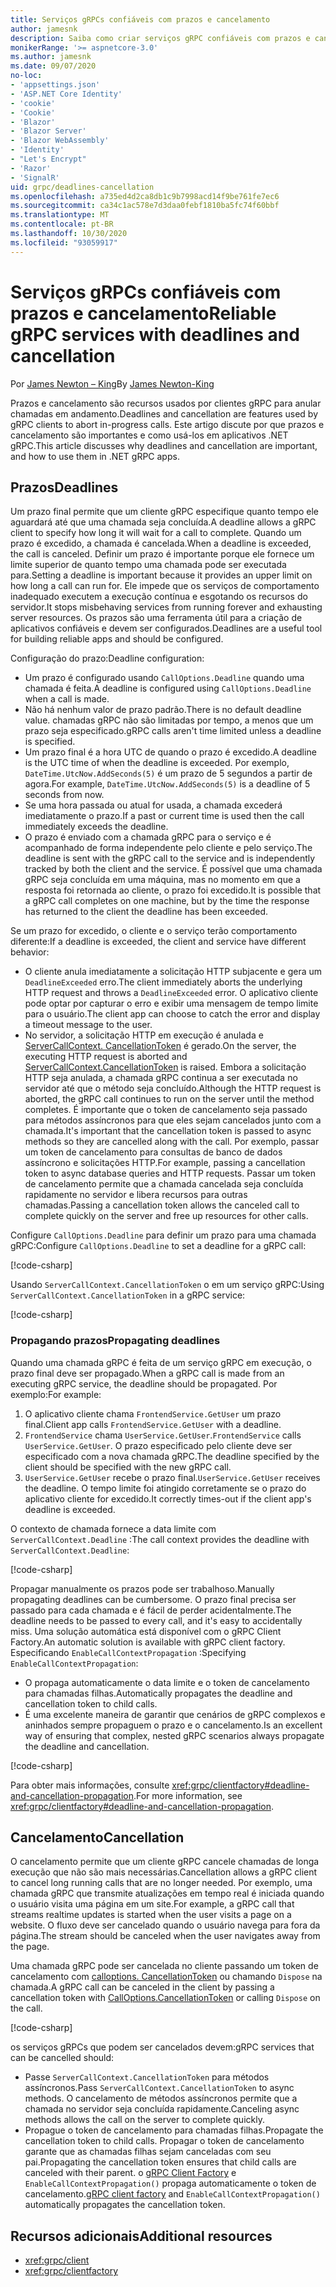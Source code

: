 ```yaml
---
title: Serviços gRPCs confiáveis com prazos e cancelamento
author: jamesnk
description: Saiba como criar serviços gRPC confiáveis com prazos e cancelamento no .NET.
monikerRange: '>= aspnetcore-3.0'
ms.author: jamesnk
ms.date: 09/07/2020
no-loc:
- 'appsettings.json'
- 'ASP.NET Core Identity'
- 'cookie'
- 'Cookie'
- 'Blazor'
- 'Blazor Server'
- 'Blazor WebAssembly'
- 'Identity'
- "Let's Encrypt"
- 'Razor'
- 'SignalR'
uid: grpc/deadlines-cancellation
ms.openlocfilehash: a735ed4d2ca8db1c9b7998acd14f9be761fe7ec6
ms.sourcegitcommit: ca34c1ac578e7d3daa0febf1810ba5fc74f60bbf
ms.translationtype: MT
ms.contentlocale: pt-BR
ms.lasthandoff: 10/30/2020
ms.locfileid: "93059917"
---
```

# <a name="reliable-grpc-services-with-deadlines-and-cancellation"></a><span data-ttu-id="f9be5-103">Serviços gRPCs confiáveis com prazos e cancelamento</span><span class="sxs-lookup"><span data-stu-id="f9be5-103">Reliable gRPC services with deadlines and cancellation</span></span>

<span data-ttu-id="f9be5-104">Por [James Newton – King](https://twitter.com/jamesnk)</span><span class="sxs-lookup"><span data-stu-id="f9be5-104">By [James Newton-King](https://twitter.com/jamesnk)</span></span>

<span data-ttu-id="f9be5-105">Prazos e cancelamento são recursos usados por clientes gRPC para anular chamadas em andamento.</span><span class="sxs-lookup"><span data-stu-id="f9be5-105">Deadlines and cancellation are features used by gRPC clients to abort in-progress calls.</span></span> <span data-ttu-id="f9be5-106">Este artigo discute por que prazos e cancelamento são importantes e como usá-los em aplicativos .NET gRPC.</span><span class="sxs-lookup"><span data-stu-id="f9be5-106">This article discusses why deadlines and cancellation are important, and how to use them in .NET gRPC apps.</span></span>

## <a name="deadlines"></a><span data-ttu-id="f9be5-107">Prazos</span><span class="sxs-lookup"><span data-stu-id="f9be5-107">Deadlines</span></span>

<span data-ttu-id="f9be5-108">Um prazo final permite que um cliente gRPC especifique quanto tempo ele aguardará até que uma chamada seja concluída.</span><span class="sxs-lookup"><span data-stu-id="f9be5-108">A deadline allows a gRPC client to specify how long it will wait for a call to complete.</span></span> <span data-ttu-id="f9be5-109">Quando um prazo é excedido, a chamada é cancelada.</span><span class="sxs-lookup"><span data-stu-id="f9be5-109">When a deadline is exceeded, the call is canceled.</span></span> <span data-ttu-id="f9be5-110">Definir um prazo é importante porque ele fornece um limite superior de quanto tempo uma chamada pode ser executada para.</span><span class="sxs-lookup"><span data-stu-id="f9be5-110">Setting a deadline is important because it provides an upper limit on how long a call can run for.</span></span> <span data-ttu-id="f9be5-111">Ele impede que os serviços de comportamento inadequado executem a execução contínua e esgotando os recursos do servidor.</span><span class="sxs-lookup"><span data-stu-id="f9be5-111">It stops misbehaving services from running forever and exhausting server resources.</span></span> <span data-ttu-id="f9be5-112">Os prazos são uma ferramenta útil para a criação de aplicativos confiáveis e devem ser configurados.</span><span class="sxs-lookup"><span data-stu-id="f9be5-112">Deadlines are a useful tool for building reliable apps and should be configured.</span></span>

<span data-ttu-id="f9be5-113">Configuração do prazo:</span><span class="sxs-lookup"><span data-stu-id="f9be5-113">Deadline configuration:</span></span>

* <span data-ttu-id="f9be5-114">Um prazo é configurado usando `CallOptions.Deadline` quando uma chamada é feita.</span><span class="sxs-lookup"><span data-stu-id="f9be5-114">A deadline is configured using `CallOptions.Deadline` when a call is made.</span></span>
* <span data-ttu-id="f9be5-115">Não há nenhum valor de prazo padrão.</span><span class="sxs-lookup"><span data-stu-id="f9be5-115">There is no default deadline value.</span></span> <span data-ttu-id="f9be5-116">chamadas gRPC não são limitadas por tempo, a menos que um prazo seja especificado.</span><span class="sxs-lookup"><span data-stu-id="f9be5-116">gRPC calls aren't time limited unless a deadline is specified.</span></span>
* <span data-ttu-id="f9be5-117">Um prazo final é a hora UTC de quando o prazo é excedido.</span><span class="sxs-lookup"><span data-stu-id="f9be5-117">A deadline is the UTC time of when the deadline is exceeded.</span></span> <span data-ttu-id="f9be5-118">Por exemplo, `DateTime.UtcNow.AddSeconds(5)` é um prazo de 5 segundos a partir de agora.</span><span class="sxs-lookup"><span data-stu-id="f9be5-118">For example, `DateTime.UtcNow.AddSeconds(5)` is a deadline of 5 seconds from now.</span></span>
* <span data-ttu-id="f9be5-119">Se uma hora passada ou atual for usada, a chamada excederá imediatamente o prazo.</span><span class="sxs-lookup"><span data-stu-id="f9be5-119">If a past or current time is used then the call immediately exceeds the deadline.</span></span>
* <span data-ttu-id="f9be5-120">O prazo é enviado com a chamada gRPC para o serviço e é acompanhado de forma independente pelo cliente e pelo serviço.</span><span class="sxs-lookup"><span data-stu-id="f9be5-120">The deadline is sent with the gRPC call to the service and is independently tracked by both the client and the service.</span></span> <span data-ttu-id="f9be5-121">É possível que uma chamada gRPC seja concluída em uma máquina, mas no momento em que a resposta foi retornada ao cliente, o prazo foi excedido.</span><span class="sxs-lookup"><span data-stu-id="f9be5-121">It is possible that a gRPC call completes on one machine, but by the time the response has returned to the client the deadline has been exceeded.</span></span>

<span data-ttu-id="f9be5-122">Se um prazo for excedido, o cliente e o serviço terão comportamento diferente:</span><span class="sxs-lookup"><span data-stu-id="f9be5-122">If a deadline is exceeded, the client and service have different behavior:</span></span>

* <span data-ttu-id="f9be5-123">O cliente anula imediatamente a solicitação HTTP subjacente e gera um `DeadlineExceeded` erro.</span><span class="sxs-lookup"><span data-stu-id="f9be5-123">The client immediately aborts the underlying HTTP request and throws a `DeadlineExceeded` error.</span></span> <span data-ttu-id="f9be5-124">O aplicativo cliente pode optar por capturar o erro e exibir uma mensagem de tempo limite para o usuário.</span><span class="sxs-lookup"><span data-stu-id="f9be5-124">The client app can choose to catch the error and display a timeout message to the user.</span></span>
* <span data-ttu-id="f9be5-125">No servidor, a solicitação HTTP em execução é anulada e [ServerCallContext. CancellationToken](xref:System.Threading.CancellationToken) é gerado.</span><span class="sxs-lookup"><span data-stu-id="f9be5-125">On the server, the executing HTTP request is aborted and [ServerCallContext.CancellationToken](xref:System.Threading.CancellationToken) is raised.</span></span> <span data-ttu-id="f9be5-126">Embora a solicitação HTTP seja anulada, a chamada gRPC continua a ser executada no servidor até que o método seja concluído.</span><span class="sxs-lookup"><span data-stu-id="f9be5-126">Although the HTTP request is aborted, the gRPC call continues to run on the server until the method completes.</span></span> <span data-ttu-id="f9be5-127">É importante que o token de cancelamento seja passado para métodos assíncronos para que eles sejam cancelados junto com a chamada.</span><span class="sxs-lookup"><span data-stu-id="f9be5-127">It's important that the cancellation token is passed to async methods so they are cancelled along with the call.</span></span> <span data-ttu-id="f9be5-128">Por exemplo, passar um token de cancelamento para consultas de banco de dados assíncrono e solicitações HTTP.</span><span class="sxs-lookup"><span data-stu-id="f9be5-128">For example, passing a cancellation token to async database queries and HTTP requests.</span></span> <span data-ttu-id="f9be5-129">Passar um token de cancelamento permite que a chamada cancelada seja concluída rapidamente no servidor e libera recursos para outras chamadas.</span><span class="sxs-lookup"><span data-stu-id="f9be5-129">Passing a cancellation token allows the canceled call to complete quickly on the server and free up resources for other calls.</span></span>

<span data-ttu-id="f9be5-130">Configure `CallOptions.Deadline` para definir um prazo para uma chamada gRPC:</span><span class="sxs-lookup"><span data-stu-id="f9be5-130">Configure `CallOptions.Deadline` to set a deadline for a gRPC call:</span></span>

[!code-csharp[](~/grpc/deadlines-cancellation/deadline-client.cs?highlight=7,12)]

<span data-ttu-id="f9be5-131">Usando `ServerCallContext.CancellationToken` o em um serviço gRPC:</span><span class="sxs-lookup"><span data-stu-id="f9be5-131">Using `ServerCallContext.CancellationToken` in a gRPC service:</span></span>

[!code-csharp[](~/grpc/deadlines-cancellation/deadline-server.cs?highlight=5)]

### <a name="propagating-deadlines"></a><span data-ttu-id="f9be5-132">Propagando prazos</span><span class="sxs-lookup"><span data-stu-id="f9be5-132">Propagating deadlines</span></span>

<span data-ttu-id="f9be5-133">Quando uma chamada gRPC é feita de um serviço gRPC em execução, o prazo final deve ser propagado.</span><span class="sxs-lookup"><span data-stu-id="f9be5-133">When a gRPC call is made from an executing gRPC service, the deadline should be propagated.</span></span> <span data-ttu-id="f9be5-134">Por exemplo:</span><span class="sxs-lookup"><span data-stu-id="f9be5-134">For example:</span></span>

1. <span data-ttu-id="f9be5-135">O aplicativo cliente chama `FrontendService.GetUser` um prazo final.</span><span class="sxs-lookup"><span data-stu-id="f9be5-135">Client app calls `FrontendService.GetUser` with a deadline.</span></span>
2. <span data-ttu-id="f9be5-136">`FrontendService` chama `UserService.GetUser`.</span><span class="sxs-lookup"><span data-stu-id="f9be5-136">`FrontendService` calls `UserService.GetUser`.</span></span> <span data-ttu-id="f9be5-137">O prazo especificado pelo cliente deve ser especificado com a nova chamada gRPC.</span><span class="sxs-lookup"><span data-stu-id="f9be5-137">The deadline specified by the client should be specified with the new gRPC call.</span></span>
3. <span data-ttu-id="f9be5-138">`UserService.GetUser` recebe o prazo final.</span><span class="sxs-lookup"><span data-stu-id="f9be5-138">`UserService.GetUser` receives the deadline.</span></span> <span data-ttu-id="f9be5-139">O tempo limite foi atingido corretamente se o prazo do aplicativo cliente for excedido.</span><span class="sxs-lookup"><span data-stu-id="f9be5-139">It correctly times-out if the client app's deadline is exceeded.</span></span>

<span data-ttu-id="f9be5-140">O contexto de chamada fornece a data limite com `ServerCallContext.Deadline` :</span><span class="sxs-lookup"><span data-stu-id="f9be5-140">The call context provides the deadline with `ServerCallContext.Deadline`:</span></span>

[!code-csharp[](~/grpc/deadlines-cancellation/deadline-propagate.cs?highlight=7)]

<span data-ttu-id="f9be5-141">Propagar manualmente os prazos pode ser trabalhoso.</span><span class="sxs-lookup"><span data-stu-id="f9be5-141">Manually propagating deadlines can be cumbersome.</span></span> <span data-ttu-id="f9be5-142">O prazo final precisa ser passado para cada chamada e é fácil de perder acidentalmente.</span><span class="sxs-lookup"><span data-stu-id="f9be5-142">The deadline needs to be passed to every call, and it's easy to accidentally miss.</span></span> <span data-ttu-id="f9be5-143">Uma solução automática está disponível com o gRPC Client Factory.</span><span class="sxs-lookup"><span data-stu-id="f9be5-143">An automatic solution is available with gRPC client factory.</span></span> <span data-ttu-id="f9be5-144">Especificando `EnableCallContextPropagation` :</span><span class="sxs-lookup"><span data-stu-id="f9be5-144">Specifying `EnableCallContextPropagation`:</span></span>

* <span data-ttu-id="f9be5-145">O propaga automaticamente o data limite e o token de cancelamento para chamadas filhas.</span><span class="sxs-lookup"><span data-stu-id="f9be5-145">Automatically propagates the deadline and cancellation token to child calls.</span></span>
* <span data-ttu-id="f9be5-146">É uma excelente maneira de garantir que cenários de gRPC complexos e aninhados sempre propaguem o prazo e o cancelamento.</span><span class="sxs-lookup"><span data-stu-id="f9be5-146">Is an excellent way of ensuring that complex, nested gRPC scenarios always propagate the deadline and cancellation.</span></span>

[!code-csharp[](~/grpc/deadlines-cancellation/clientfactory-propagate.cs?highlight=6)]

<span data-ttu-id="f9be5-147">Para obter mais informações, consulte <xref:grpc/clientfactory#deadline-and-cancellation-propagation>.</span><span class="sxs-lookup"><span data-stu-id="f9be5-147">For more information, see <xref:grpc/clientfactory#deadline-and-cancellation-propagation>.</span></span>

## <a name="cancellation"></a><span data-ttu-id="f9be5-148">Cancelamento</span><span class="sxs-lookup"><span data-stu-id="f9be5-148">Cancellation</span></span>

<span data-ttu-id="f9be5-149">O cancelamento permite que um cliente gRPC cancele chamadas de longa execução que não são mais necessárias.</span><span class="sxs-lookup"><span data-stu-id="f9be5-149">Cancellation allows a gRPC client to cancel long running calls that are no longer needed.</span></span> <span data-ttu-id="f9be5-150">Por exemplo, uma chamada gRPC que transmite atualizações em tempo real é iniciada quando o usuário visita uma página em um site.</span><span class="sxs-lookup"><span data-stu-id="f9be5-150">For example, a gRPC call that streams realtime updates is started when the user visits a page on a website.</span></span> <span data-ttu-id="f9be5-151">O fluxo deve ser cancelado quando o usuário navega para fora da página.</span><span class="sxs-lookup"><span data-stu-id="f9be5-151">The stream should be canceled when the user navigates away from the page.</span></span>

<span data-ttu-id="f9be5-152">Uma chamada gRPC pode ser cancelada no cliente passando um token de cancelamento com [calloptions. CancellationToken](xref:System.Threading.CancellationToken) ou chamando `Dispose` na chamada.</span><span class="sxs-lookup"><span data-stu-id="f9be5-152">A gRPC call can be canceled in the client by passing a cancellation token with [CallOptions.CancellationToken](xref:System.Threading.CancellationToken) or calling `Dispose` on the call.</span></span>

[!code-csharp[](~/grpc/deadlines-cancellation/cancellation-client.cs?highlight=19)]

<span data-ttu-id="f9be5-153">os serviços gRPCs que podem ser cancelados devem:</span><span class="sxs-lookup"><span data-stu-id="f9be5-153">gRPC services that can be cancelled should:</span></span>
* <span data-ttu-id="f9be5-154">Passe `ServerCallContext.CancellationToken` para métodos assíncronos.</span><span class="sxs-lookup"><span data-stu-id="f9be5-154">Pass `ServerCallContext.CancellationToken` to async methods.</span></span> <span data-ttu-id="f9be5-155">O cancelamento de métodos assíncronos permite que a chamada no servidor seja concluída rapidamente.</span><span class="sxs-lookup"><span data-stu-id="f9be5-155">Canceling async methods allows the call on the server to complete quickly.</span></span>
* <span data-ttu-id="f9be5-156">Propague o token de cancelamento para chamadas filhas.</span><span class="sxs-lookup"><span data-stu-id="f9be5-156">Propagate the cancellation token to child calls.</span></span> <span data-ttu-id="f9be5-157">Propagar o token de cancelamento garante que as chamadas filhas sejam canceladas com seu pai.</span><span class="sxs-lookup"><span data-stu-id="f9be5-157">Propagating the cancellation token ensures that child calls are canceled with their parent.</span></span> <span data-ttu-id="f9be5-158">o [gRPC Client Factory](xref:grpc/clientfactory) e `EnableCallContextPropagation()` propaga automaticamente o token de cancelamento.</span><span class="sxs-lookup"><span data-stu-id="f9be5-158">[gRPC client factory](xref:grpc/clientfactory) and `EnableCallContextPropagation()` automatically propagates the cancellation token.</span></span>

## <a name="additional-resources"></a><span data-ttu-id="f9be5-159">Recursos adicionais</span><span class="sxs-lookup"><span data-stu-id="f9be5-159">Additional resources</span></span>

* <xref:grpc/client>
* <xref:grpc/clientfactory>
